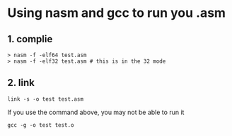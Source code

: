 # Using nasm and gcc to run you .asm
## 1. complie 
```shell
> nasm -f -elf64 test.asm
> nasm -f -elf32 test.asm # this is in the 32 mode 
```

## 2. link
```shell
link -s -o test test.asm
```
If you use the command above, you may not be able to run it

```shell
gcc -g -o test test.o
```
